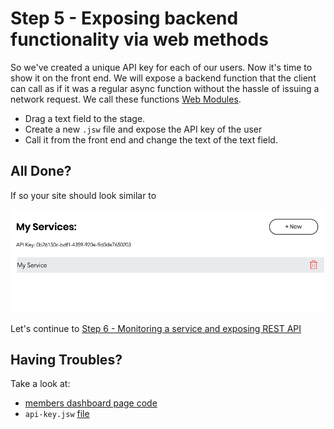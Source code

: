 # Step 5 - Exposing backend functionality via web methods

So we've created a unique API key for each of our users. Now it's time to show it on the front end. We will expose a backend function that the client can call as if it was a regular async function without the hassle of issuing a network request. We call these functions [Web Modules](https://support.wix.com/en/article/velo-web-modules-calling-backend-code-from-the-frontend).

* Drag a text field to the stage.
* Create a new `.jsw` file and expose the API key of the user
* Call it from the front end and change the text of the text field.

## All Done?

If so your site should look similar to

![site](assets/site.png)

Let's continue to [Step 6  - Monitoring a service and exposing REST API](step6.md)

## Having Troubles?

Take a look at:
* [members dashboard page code](https://gist.github.com/ofirdagan/b46b99413650cad3e7bdedaddc98c646) 
* `api-key.jsw` [file](https://gist.github.com/ofirdagan/fb29a4bc0131a975f465af09f2f0e599)



